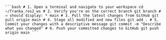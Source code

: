 <pre><code>```bash # 1. Open a terminal and navigate to your workspace cd ~/franka_ros2_ws # 2. Verify you're on the correct branch git branch # → should display: * main # 3. Pull the latest changes from GitHub git pull origin main # 4. Stage all modified and new files git add . # 5. Commit your changes with a descriptive message git commit -m "Describe what you changed" # 6. Push your committed changes to GitHub git push origin main ``` </code></pre>
